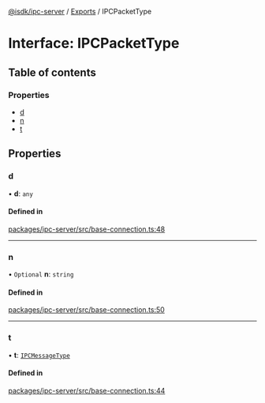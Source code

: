 [@isdk/ipc-server](../README.md) / [Exports](../modules.md) / IPCPacketType

# Interface: IPCPacketType

## Table of contents

### Properties

- [d](IPCPacketType.md#d)
- [n](IPCPacketType.md#n)
- [t](IPCPacketType.md#t)

## Properties

### d

• **d**: `any`

#### Defined in

[packages/ipc-server/src/base-connection.ts:48](https://github.com/isdk/ipc-server.js/blob/7e04835296f1f1152164b6258ff63ec1c337a0e2/src/base-connection.ts#L48)

___

### n

• `Optional` **n**: `string`

#### Defined in

[packages/ipc-server/src/base-connection.ts:50](https://github.com/isdk/ipc-server.js/blob/7e04835296f1f1152164b6258ff63ec1c337a0e2/src/base-connection.ts#L50)

___

### t

• **t**: [`IPCMessageType`](../enums/IPCMessageType.md)

#### Defined in

[packages/ipc-server/src/base-connection.ts:44](https://github.com/isdk/ipc-server.js/blob/7e04835296f1f1152164b6258ff63ec1c337a0e2/src/base-connection.ts#L44)

